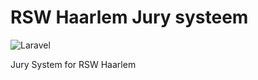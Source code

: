 # RSW Haarlem Jury systeem

![Laravel](https://github.com/hoekstramenno/rsw-jury/workflows/Laravel/badge.svg?branch=master)

Jury System for RSW Haarlem
